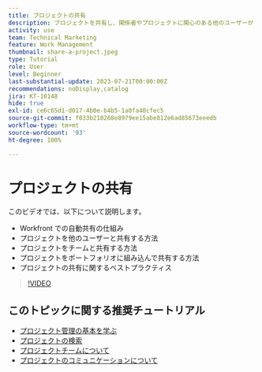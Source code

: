 ```yaml
---
title: プロジェクトの共有
description: プロジェクトを共有し、関係者やプロジェクトに関心のある他のユーザーが  [!DNL  Workfront] を使用して行われている作業を確認できるようにする方法を説明します。
activity: use
team: Technical Marketing
feature: Work Management
thumbnail: share-a-project.jpeg
type: Tutorial
role: User
level: Beginner
last-substantial-update: 2023-07-21T00:00:00Z
recommendations: noDisplay,catalog
jira: KT-10148
hide: true
exl-id: ce6c65d1-d017-4b0e-b4b5-1a0fa40cfec5
source-git-commit: f033b210268e8979ee15abe812e6ad85673eeedb
workflow-type: tm+mt
source-wordcount: '93'
ht-degree: 100%

---
```



# プロジェクトの共有

このビデオでは、以下について説明します。

* Workfront での自動共有の仕組み
* プロジェクトを他のユーザーと共有する方法
* プロジェクトをチームと共有する方法
* プロジェクトをポートフォリオに組み込んで共有する方法
* プロジェクトの共有に関するベストプラクティス

>[!VIDEO](https://video.tv.adobe.com/v/3418904/?quality=12&learn=on)

## このトピックに関する推奨チュートリアル

* [プロジェクト管理の基本を学ぶ](/help/manage-work/projects/getting-started-manage-a-project.md)
* [プロジェクトの検索](/help/manage-work/projects/find-projects.md)
* [プロジェクトチームについて](/help/manage-work/projects/understand-the-project-team.md)
* [プロジェクトのコミュニケーションについて](/help/manage-work/projects/understand-project-communication.md)
